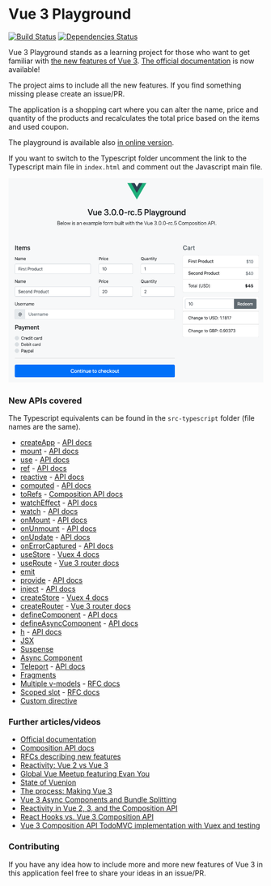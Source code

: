 # Vue 3 Playground

[![Build Status](https://travis-ci.com/blacksonic/vue-3-playground.svg?branch=master)](https://travis-ci.com/blacksonic/vue-3-playground)
[![Dependencies Status](https://david-dm.org/blacksonic/vue-3-playground/status.svg)](https://david-dm.org/blacksonic/vue-3-playground)

Vue 3 Playground stands as a learning project for those who want to get familiar with [the new features of Vue 3](https://composition-api.vuejs.org/).
[The official documentation](https://v3.vuejs.org/) is now available!

The project aims to include all the new features. If you find something missing please create an issue/PR.

The application is a shopping cart where you can alter the name, price and quantity of the products and
recalculates the total price based on the items and used coupon.

The playground is available also [in online version](https://codesandbox.io/s/github/vuesomedev/vue-3-playground).

If you want to switch to the Typescript folder uncomment the link to the Typescript main file in `index.html`
and comment out the Javascript main file.

![Vue 3 Playground](./images/screenshot.png "Vue 3 Playground")

### New APIs covered

The Typescript equivalents can be found in the `src-typescript` folder (file names are the same).

- [createApp](https://github.com/vuesomedev/vue-3-playground/blob/master/src/javascript/main.js) - [API docs](https://v3.vuejs.org/api/application-api.html)
- [mount](https://github.com/vuesomedev/vue-3-playground/blob/master/src/javascript/main.js) - [API docs](https://v3.vuejs.org/api/application-api.html#mount)
- [use](https://github.com/vuesomedev/vue-3-playground/blob/master/src/javascript/main.js) - [API docs](https://v3.vuejs.org/api/application-api.html#use)
- [ref](https://github.com/vuesomedev/vue-3-playground/blob/master/src/javascript/hooks.js) - [API docs](https://v3.vuejs.org/api/refs-api.html#ref)
- [reactive](https://github.com/vuesomedev/vue-3-playground/blob/master/src/javascript/hooks.js) - [API docs](https://v3.vuejs.org/api/basic-reactivity.html#reactive)
- [computed](https://github.com/vuesomedev/vue-3-playground/blob/master/src/javascript/hooks.js) - [API docs](https://v3.vuejs.org/api/computed-watch-api.html#computed)
- [toRefs](https://github.com/vuesomedev/vue-3-playground/blob/master/src/javascript/components/Cart.vue) - [Composition API docs](https://composition-api.vuejs.org/#code-organization)
- [watchEffect](https://github.com/vuesomedev/vue-3-playground/blob/master/src/javascript/components/Cart.vue) - [API docs](https://v3.vuejs.org/api/computed-watch-api.html#watcheffect)
- [watch](https://github.com/vuesomedev/vue-3-playground/blob/master/src/javascript/components/Cart.vue) - [API docs](https://v3.vuejs.org/api/computed-watch-api.html#watch)
- [onMount](https://github.com/vuesomedev/vue-3-playground/blob/master/src/javascript/components/Cart.vue) - [API docs](https://v3.vuejs.org/api/composition-api.html#lifecycle-hooks)
- [onUnmount](https://github.com/vuesomedev/vue-3-playground/blob/master/src/javascript/components/Cart.vue) - [API docs](https://v3.vuejs.org/api/composition-api.html#lifecycle-hooks)
- [onUpdate](https://github.com/vuesomedev/vue-3-playground/blob/master/src/javascript/components/Cart.vue) - [API docs](https://v3.vuejs.org/api/composition-api.html#lifecycle-hooks)
- [onErrorCaptured](https://github.com/vuesomedev/vue-3-playground/blob/master/src/javascript/components/Cart.vue) - [API docs](https://v3.vuejs.org/api/composition-api.html#lifecycle-hooks)
- [useStore](https://github.com/vuesomedev/vue-3-playground/blob/master/src/javascript/App.vue) - [Vuex 4 docs](https://github.com/vuejs/vuex/tree/4.0)
- [useRoute](https://github.com/vuesomedev/vue-3-playground/blob/master/src/javascript/components/Checkout.vue) - [Vue 3 router docs](https://github.com/vuejs/vue-router-next)
- [emit](https://github.com/vuesomedev/vue-3-playground/blob/master/src/javascript/components/Coupon.vue)
- [provide](https://github.com/vuesomedev/vue-3-playground/blob/master/src/javascript/version.js) - [API docs](https://v3.vuejs.org/api/composition-api.html#provide-inject)
- [inject](https://github.com/vuesomedev/vue-3-playground/blob/master/src/javascript/version.js) - [API docs](https://v3.vuejs.org/api/composition-api.html#provide-inject)
- [createStore](https://github.com/vuesomedev/vue-3-playground/blob/master/src/javascript/store.js) - [Vuex 4 docs](https://github.com/vuejs/vuex/tree/4.0)
- [createRouter](https://github.com/vuesomedev/vue-3-playground/blob/master/src/javascript/router.js) - [Vue 3 router docs](https://github.com/vuejs/vue-router-next)
- [defineComponent](https://github.com/vuesomedev/vue-3-playground/blob/master/src/javascript/components/Payment.jsx) - [API docs](https://v3.vuejs.org/api/global-api.html#definecomponent)
- [defineAsyncComponent](https://github.com/vuesomedev/vue-3-playground/blob/master/src/javascript/components/AsyncPayment.js) - [API docs](https://v3.vuejs.org/api/global-api.html#defineasynccomponent)
- [h](https://github.com/vuesomedev/vue-3-playground/blob/master/src/javascript/components/Spinner.js) - [API docs](https://v3.vuejs.org/guide/render-function.html)
- [JSX](https://github.com/vuesomedev/vue-3-playground/blob/master/src/javascript/components/Payment.jsx)
- [Suspense](https://github.com/vuesomedev/vue-3-playground/blob/master/src/javascript/components/Cart.vue)
- [Async Component](https://github.com/vuesomedev/vue-3-playground/blob/master/src/javascript/components/Exchange.vue)
- [Teleport](https://github.com/vuesomedev/vue-3-playground/blob/master/src/javascript/components/Header.vue) - [API docs](https://v3.vuejs.org/guide/teleport.html#using-with-vue-components)
- [Fragments](https://github.com/vuesomedev/vue-3-playground/blob/master/src/javascript/App.vue)
- [Multiple v-models](https://github.com/vuesomedev/vue-3-playground/blob/master/src/javascript/components/Cart.vue) - [RFC docs](https://github.com/vuejs/rfcs/blob/master/active-rfcs/0011-v-model-api-change.md)
- [Scoped slot](https://github.com/vuesomedev/vue-3-playground/blob/master/src/javascript/components/Cart.vue) - [RFC docs](https://github.com/vuejs/rfcs/blob/master/active-rfcs/0001-new-slot-syntax.md)
- [Custom directive](https://github.com/vuesomedev/vue-3-playground/blob/master/src/javascript/at-sign.js)

### Further articles/videos

- [Official documentation](https://v3.vuejs.org/)
- [Composition API docs](https://composition-api.vuejs.org/)
- [RFCs describing new features](https://github.com/vuejs/rfcs)
- [Reactivity: Vue 2 vs Vue 3](https://www.vuemastery.com/blog/Reactivity-Vue2-vs-Vue3/)
- [Global Vue Meetup featuring Evan You](https://www.youtube.com/watch?v=Nk3cC7xNfkk)
- [State of Vuenion](https://www.vuemastery.com/conferences/vueconf-us-2020/state-of-the-vuenion/)
- [The process: Making Vue 3](https://increment.com/frontend/making-vue-3/)
- [Vue 3 Async Components and Bundle Splitting](https://lmiller1990.github.io/electic/posts/20200503_vue_3_async_components_and_bundle_splitting.html)
- [Reactivity in Vue 2, 3, and the Composition API](https://vuejsdevelopers.com/2017/03/05/vue-js-reactivity/)
- [React Hooks vs. Vue 3 Composition API](https://academy.esveo.com/en/blog/Yr)
- [Vue 3 Composition API TodoMVC implementation with Vuex and testing](https://github.com/vuesomedev/todomvc-vue-composition-api)

### Contributing

If you have any idea how to include more and more new features of Vue 3 in this application feel free to share your ideas in an issue/PR.

